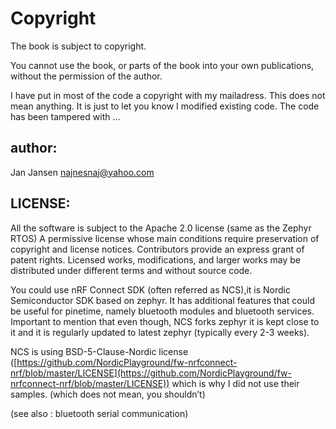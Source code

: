 # Copyright

The book is subject to copyright.

You cannot use the book, or parts of the book into your own publications, without the permission of the author.

I have put in most of the code a copyright with my mailadress.
This does not mean anything. It is just to let you know I modified existing code. The code has been tampered with …

## author:

Jan Jansen
[najnesnaj@yahoo.com](mailto:najnesnaj@yahoo.com)

## LICENSE:

All the software is subject to the Apache 2.0 license (same as the Zephyr RTOS)
A permissive license whose main conditions require preservation of copyright and license notices. Contributors provide an express grant of patent rights. Licensed works, modifications, and larger works may be distributed under different terms and without source code.

You could use nRF Connect SDK (often referred as NCS),it is Nordic Semiconductor SDK based on zephyr. It has additional features that could be useful for pinetime, namely bluetooth modules and bluetooth services. Important to mention that even though, NCS forks zephyr it is kept close to it and it is regularly updated to latest zephyr (typically every 2-3 weeks).

NCS is using BSD-5-Clause-Nordic license ([https://github.com/NordicPlayground/fw-nrfconnect-nrf/blob/master/LICENSE](https://github.com/NordicPlayground/fw-nrfconnect-nrf/blob/master/LICENSE))
which is why I did not use their samples. (which does not mean, you shouldn’t)

(see also : bluetooth serial communication)
